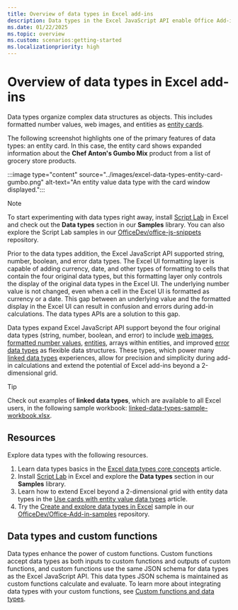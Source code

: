 ```yaml
---
title: Overview of data types in Excel add-ins
description: Data types in the Excel JavaScript API enable Office Add-in developers to work with formatted number values, web images, entities, arrays within entities, and enhanced errors as data types.
ms.date: 01/22/2025
ms.topic: overview
ms.custom: scenarios:getting-started
ms.localizationpriority: high
---
```


# Overview of data types in Excel add-ins

Data types organize complex data structures as objects. This includes formatted number values, web images, and entities as [entity cards](excel-data-types-entity-card.md).

The following screenshot highlights one of the primary features of data types: an entity card. In this case, the entity card shows expanded information about the **Chef Anton's Gumbo Mix** product from a list of grocery store products.

:::image type="content" source="../images/excel-data-types-entity-card-gumbo.png" alt-text="An entity value data type with the card window displayed.":::

> [!NOTE]
> To start experimenting with data types right away, install [Script Lab](../overview/explore-with-script-lab.md) in Excel and check out the **Data types** section in our **Samples** library. You can also explore the Script Lab samples in our [OfficeDev/office-js-snippets](https://github.com/OfficeDev/office-js-snippets/tree/prod/samples/excel/20-data-types) repository.

Prior to the data types addition, the Excel JavaScript API supported string, number, boolean, and error data types. The Excel UI formatting layer is capable of adding currency, date, and other types of formatting to cells that contain the four original data types, but this formatting layer only controls the display of the original data types in the Excel UI. The underlying number value is not changed, even when a cell in the Excel UI is formatted as currency or a date. This gap between an underlying value and the formatted display in the Excel UI can result in confusion and errors during add-in calculations. The data types APIs are a solution to this gap.

Data types expand Excel JavaScript API support beyond the four original data types (string, number, boolean, and error) to include [web images](excel-data-types-concepts.md#web-image-values), [formatted number values](excel-data-types-concepts.md#formatted-number-values), [entities](excel-data-types-concepts.md#entity-values), arrays within entities, and improved [error data types](excel-data-types-concepts.md#improved-error-support) as flexible data structures. These types, which power many [linked data types](https://support.microsoft.com/office/what-linked-data-types-are-available-in-excel-6510ab58-52f6-4368-ba0f-6a76c0190772) experiences, allow for precision and simplicity during add-in calculations and extend the potential of Excel add-ins beyond a 2-dimensional grid.

> [!TIP]
> Check out examples of **linked data types**, which are available to all Excel users, in the following sample workbook: [linked-data-types-sample-workbook.xlsx](../files/linked-data-types-sample-workbook.xlsx).

## Resources

Explore data types with the following resources.

1. Learn data types basics in the [Excel data types core concepts](excel-data-types-concepts.md) article.
1. Install [Script Lab](../overview/explore-with-script-lab.md) in Excel and explore the **Data types** section in our **Samples** library.
1. Learn how to extend Excel beyond a 2-dimensional grid with entity data types in the [Use cards with entity value data types](excel-data-types-entity-card.md) article.
1. Try the [Create and explore data types in Excel](https://github.com/OfficeDev/Office-Add-in-samples/tree/main/Samples/excel-data-types-explorer) sample in our [OfficeDev/Office-Add-in-samples](https://github.com/OfficeDev/Office-Add-in-samples) repository.

## Data types and custom functions

Data types enhance the power of custom functions. Custom functions accept data types as both inputs to custom functions and outputs of custom functions, and custom functions use the same JSON schema for data types as the Excel JavaScript API. This data types JSON schema is maintained as custom functions calculate and evaluate. To learn more about integrating data types with your custom functions, see [Custom functions and data types](custom-functions-data-types-concepts.md).
